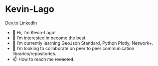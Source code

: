 # Kevin-Lago

[Dev.to](https://dev.to/kevinthelago)
[LinkedIn](https://www.linkedin.com/in/foxolot/)

- 👋 Hi, I’m Kevin-Lago!
- 👀 I’m interested in become the best.
- 🌱 I’m currently learning GeoJson Standard, Python Plotly, Network+.
- 💞️ I’m looking to collaborate on peer to peer communication libraries/repositories.
- 📫 How to reach me ~~redacted~~.

<!---
Kevin-Lago/Kevin-Lago is a ✨ special ✨ repository because its `README.md` (this file) appears on your GitHub profile.
You can click the Preview link to take a look at your changes.
--->
